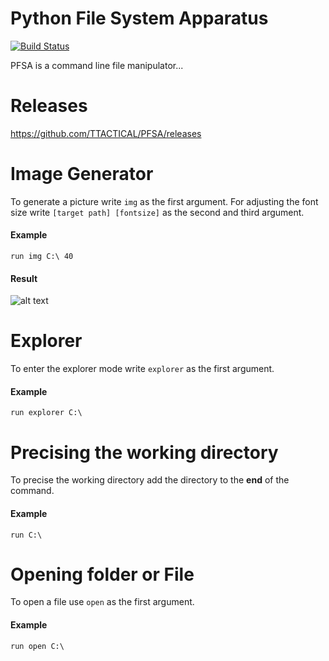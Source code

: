 # Python File System Apparatus

[![Build Status](https://dev.azure.com/louisdalibard/PFSA/_apis/build/status/TTACTICAL.PFSA?branchName=master)](https://dev.azure.com/louisdalibard/PFSA/_build/latest?definitionId=1&branchName=master)

PFSA is a command line file manipulator...

# Releases
https://github.com/TTACTICAL/PFSA/releases

# Image Generator
To generate a picture write `img` as the first argument. For adjusting the font size write `[target path] [fontsize]` as the second and third argument.
#### Example
`
run img C:\ 40
`
#### Result
![alt text](https://raw.githubusercontent.com/TTACTICAL/PFSA/master/Assets/output.png "Example Result")

# Explorer
To enter the explorer mode write `explorer` as the first argument.

#### Example
`
run explorer C:\
`
# Precising the working directory
To precise the working directory add the directory to the **end** of the command.

#### Example
`
run C:\
`

# Opening folder or File
To open a file use `open` as the first argument.

####  Example
`
run open C:\
`

